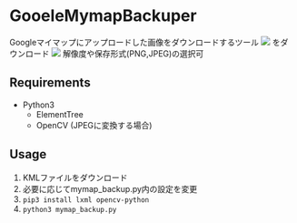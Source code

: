 # GooeleMymapBackuper

Googleマイマップにアップロードした画像をダウンロードするツール
![](https://cdn-ak.f.st-hatena.com/images/fotolife/V/V3B4/20211012/20211012171135.png)
をダウンロード
![](https://cdn-ak.f.st-hatena.com/images/fotolife/V/V3B4/20211012/20211012171552.png)
解像度や保存形式(PNG,JPEG)の選択可

## Requirements
- Python3
    - ElementTree
    - OpenCV (JPEGに変換する場合)

## Usage
1. KMLファイルをダウンロード
1. 必要に応じてmymap_backup.py内の設定を変更
1. `pip3 install lxml opencv-python`
1. `python3 mymap_backup.py`
